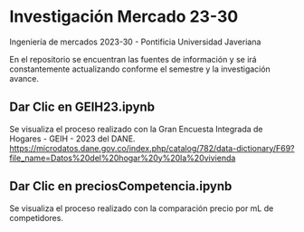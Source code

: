 # Investigación Mercado 23-30

Ingeniería de mercados 2023-30 - Pontificia Universidad Javeriana

En el repositorio se encuentran las fuentes de información y se irá constantemente actualizando conforme el semestre y la investigación avance.

## Dar Clic en GEIH23.ipynb 
Se visualiza el proceso realizado con la Gran Encuesta Integrada de Hogares - GEIH - 2023 del DANE. 
https://microdatos.dane.gov.co/index.php/catalog/782/data-dictionary/F69?file_name=Datos%20del%20hogar%20y%20la%20vivienda

## Dar Clic en preciosCompetencia.ipynb 
Se visualiza el proceso realizado con la comparación precio por mL de competidores.
